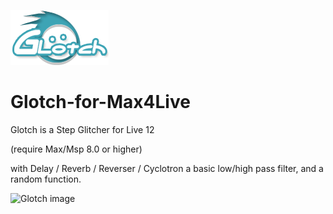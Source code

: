 ![Glotch image](https://github.com/CraftKontrol/Glotch-for-Max4Live/blob/main/Images/GlotchLogo.png?raw=true)
# Glotch-for-Max4Live

Glotch is a Step Glitcher for Live 12

(require Max/Msp 8.0 or higher)

with Delay / Reverb / Reverser / Cyclotron
a basic low/high pass filter, and a random function.

![Glotch image](https://github.com/CraftKontrol/Glotch-for-Max4Live/blob/main/Images/Glotch.png?raw=true)